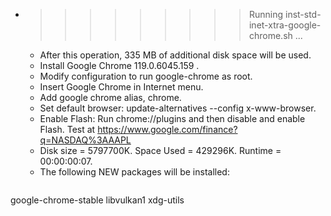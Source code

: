 * >>>>>>>>> Running inst-std-inet-xtra-google-chrome.sh ...
  * After this operation, 335 MB of additional disk space will be used.
  * Install Google Chrome 119.0.6045.159 .
  * Modify configuration to run google-chrome as root.
  * Insert Google Chrome in Internet menu.
  * Add google chrome alias, chrome.
  * Set default browser: update-alternatives --config x-www-browser.
  * Enable Flash: Run chrome://plugins and then disable and enable Flash. Test at https://www.google.com/finance?q=NASDAQ%3AAAPL
  * Disk size = 5797700K. Space Used = 429296K. Runtime = 00:00:00:07.
  * The following NEW packages will be installed:
  ```bash
google-chrome-stable libvulkan1 xdg-utils
  ```
